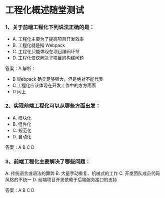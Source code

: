 # 工程化概述随堂测试

### 1、关于前端工程化下列说法正确的是：
- A. 工程化主要为了提高项目开发效率
- B. 工程化就是指 Webpack
- C. 工程化只能体现在项目编码环节
- D. 工程化仅仅解决了项目的构建问题



答案：A
解析：

- B Webpack 确实足够强大，但是绝对不能代表
- C 工程化应该体现在开发工作中的方方面面
- D 同上



### 2、实现前端工程化可以从哪些方面出发：

- A. 模块化
- B. 组件化
- C. 规范化
- D. 自动化



答案：A B C D


### 3、前端工程化主要解决了哪些问题：
A. 传统语言或语法的舞弊
B. 大量手动重复、机械式的工作
C. 开发团队成员代码风格的不统一
D. 前端项目开发依赖于后端服务接口的支持


答案：A B C D

